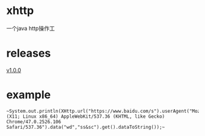 # xhttp
一个java http操作工

# releases
[v1.0.0](https://github.com/120011676/xhttp/releases)

# example
    ~System.out.println(XHttp.url("https://www.baidu.com/s").userAgent("Mozilla/5.0 (X11; Linux x86_64) AppleWebKit/537.36 (KHTML, like Gecko) Chrome/47.0.2526.106 Safari/537.36").data("wd","ss&sc").get().dataToString());~

